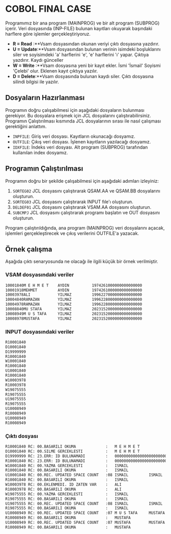 # COBOL FINAL CASE

Programımız bir ana program (MAINPROG) ve bir alt program (SUBPROG) içerir. Veri dosyasında (INP-FILE) bulunan kayıtları okuyarak başındaki harflere göre işlemler gerçekleştiriyoruz. 
- **R = Read**  :**Vsam dosyasından okunan veriyi çıktı dosyasına yazdırır.
- **U = Update**:**Vsam dosyasından bulunan verinin isimdeki boşluklarını siler ve soyisimdeki 'a' harflerini 'e', 'e' harflerini 'ı' yapar. Çıktıya yazdırır. Kaydı günceller
- **W = Write** :**Vsam dosyasına yeni bir kayıt ekler. İsmi 'İsmail' Soyismi 'Çelebi' olur. Eklenen kayıt çıktıya yazılır.
- **D = Delete**:**Vsam dosyasında bulunan kaydı siler. Çıktı dosyasına silindi bilgisi ile yazılır.

## Dosyaların Hazırlanması

Programın doğru çalışabilmesi için aşağıdaki dosyaların bulunması gerekiyor. Bu dosyalara erişmek için JCL dosyalarını çalıştırabilirsiniz. Programın Çalıştırılması kısmında JCL dosyalarının sırası ile nasıl çalışması gerektiğini anlattım. 

- `INPFILE`: Giriş veri dosyası. Kayıtların okunacağı dosyamız.
- `OUTFILE`: Çıkış veri dosyası. İşlenen kayıtların yazılacağı dosyamız.
- `IDXFILE`: İndeks veri dosyası. Alt program (SUBPROG) tarafından kullanılan index dosyamız.


## Programın Çalıştırılması

Programın doğru bir şekilde çalışabilmesi için aşağıdaki adımları izleyiniz:

1. `SORTEG02` JCL dosyasını çalıştırarak QSAM.AA ve QSAM.BB dosyalarını oluşturun.
2. `SORTEG03` JCL dosyasını çalıştırarak INPUT fıle'ı oluşturun.
3. `DELDEF01` JCL dosyasını çalıştırarak VSAM.AA dosyasını oluşturun.
4. `SUBCMPJ` JCL dosyasını çalıştırarak programı başlatın ve OUT dosyasını oluşturun.

Program çalıştırıldığında, ana program (MAINPROG) veri dosyalarını açacak, işlemleri gerçekleştirecek ve çıkış verilerini OUTFILE'a yazacak.

## Örnek çalışma

Aşağıda çıktı senaryosunda ne olacağı ile ilgili küçük bir örnek verilmiştir.

### VSAM dosyasındaki veriler

```bash
10001840M E H M E T    AYDIN          1974261000000000000000
10001918MEHMET         AYDIN          1974261000000000000000
10003978ALI            YILMAZ         1996227000000000000000
10004840RAMAZAN        YILMAZ         1996228000000000000000
10004978RAMAZAN        YILMAZ         1996228000000000000000
10008840MU STAFA       YILMAZ         2023152000000000000000
10008949M U S TAFA     YILMAZ         2023152000000000000000
10008978MUSTAFA        YILMAZ         2023152000000000000000
```
### INPUT dosyasındaki veriler

```bash
R10001840
D10001840
D19999999
R10001840
W10001840
R10001840
U10001840
R10001840
W10003978
R10003978
W19075555
R19075555
U19075555
R19075555
U10008949
R10008949
U10008949
R10008949
```
### Çıktı dosyası

```bash
R10001840 RC: 00.BASARILI OKUMA             :   M E H M E T                   AYDIN                         
D10001840 RC: 00.SILME GERCEKLESTI          :   M E H M E T                   AYDIN                         
D19999999 RC: 23.ERR: ID BULUNAMADI         :   000000000000000000000000000000000000000000000000000000000000
R10001840 RC: 23.ERR: ID BULUNAMADI         :   000000000000000000000000000000000000000000000000000000000000
W10001840 RC: 00.YAZMA GERCEKLESTI          :   ISMAIL                        CELEBI                        
R10001840 RC: 00.BASARILI OKUMA             :   ISMAIL                        CELEBI                        
U10001840 RC: 00.REC. UPDATED SPACE COUNT   :08 ISMAIL         ISMAIL         CELEBI         CILIBI         
R10001840 RC: 00.BASARILI OKUMA             :   ISMAIL                        CILIBI                        
W10003978 RC: 00.EKLENMEDI. ID ZATEN VAR    :   ALI                           YILMAZ                        
R10003978 RC: 00.BASARILI OKUMA             :   ALI                           YILMAZ                        
W19075555 RC: 00.YAZMA GERCEKLESTI          :   ISMAIL                        CELEBI                        
R19075555 RC: 00.BASARILI OKUMA             :   ISMAIL                        CELEBI                        
U19075555 RC: 00.REC. UPDATED SPACE COUNT   :08 ISMAIL         ISMAIL         CELEBI         CILIBI         
R19075555 RC: 00.BASARILI OKUMA             :   ISMAIL                        CILIBI                        
U10008949 RC: 00.REC. UPDATED SPACE COUNT   :07 M U S TAFA     MUSTAFA        YILMAZ         YILMEZ         
R10008949 RC: 00.BASARILI OKUMA             :   MUSTAFA                       YILMEZ                        
U10008949 RC: 00.REC. UPDATED SPACE COUNT   :07 MUSTAFA        MUSTAFA        YILMEZ         YILMIZ         
R10008949 RC: 00.BASARILI OKUMA             :   MUSTAFA                       YILMIZ                        
```
